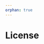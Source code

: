 ```yaml
---
orphan: true
---
```


# License

```{include} ../LICENSE

```
                                       
